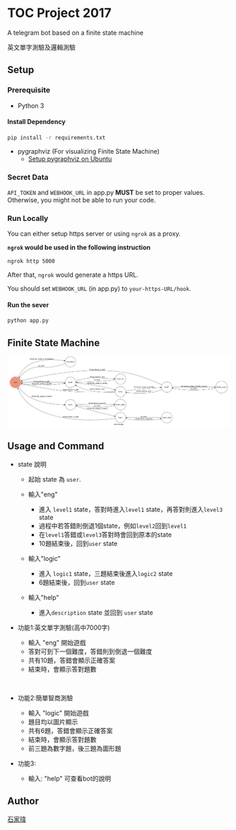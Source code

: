 # TOC Project 2017
A telegram bot based on a finite state machine

英文單字測驗及邏輯測驗

## Setup

### Prerequisite
* Python 3

#### Install Dependency
```sh
pip install -r requirements.txt
```

* pygraphviz (For visualizing Finite State Machine)
    * [Setup pygraphviz on Ubuntu](http://www.jianshu.com/p/a3da7ecc5303)

### Secret Data

`API_TOKEN` and `WEBHOOK_URL` in app.py **MUST** be set to proper values.
Otherwise, you might not be able to run your code.

### Run Locally
You can either setup https server or using `ngrok` as a proxy.

**`ngrok` would be used in the following instruction**

```sh
ngrok http 5000
```

After that, `ngrok` would generate a https URL.

You should set `WEBHOOK_URL` (in app.py) to `your-https-URL/hook`.

#### Run the sever

```sh
python app.py
```

## Finite State Machine
![fsm](./img/show-fsm.png)

## Usage and Command
* state 說明

	* 起始 state 為 `user`.
	* 輸入"eng" 
		+ 進入 `level1` state，答對時進入`level1` state，再答對則進入`level3` state
		+ 過程中若答錯則倒退1個state，例如`level2`回到`level1`
		+ 在`level1`答錯或`level3`答對時會回到原本的state 
		+ 10題結束後，回到`user` state
	  
	* 輸入"logic" 
		+ 進入 `logic1` state，三題結束後進入`logic2` state
		+ 6題結束後，回到`user` state
	  
	* 輸入"help"
		+ 進入`description` state 並回到 `user` state


* 功能1:英文單字測驗(高中7000字)

	* 輸入 "eng" 開始遊戲
	* 答對可到下一個難度，答錯則到倒退一個難度 
	* 共有10題，答錯會顯示正確答案
	* 結束時，會顯示答對題數
	
      
* 功能2:簡單智商測驗

	* 輸入 "logic" 開始遊戲
	* 題目均以圖片顯示
	* 共有6題，答錯會顯示正確答案
	* 結束時，會顯示答對題數
	* 前三題為數字題，後三題為圖形題


* 功能3:

	* 輸入: "help" 可查看bot的說明
	


## Author
[石家瑋](https://github.com/F74032099)
